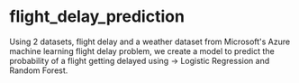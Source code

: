 # flight_delay_prediction

Using 2 datasets, flight delay and a weather dataset from Microsoft's Azure machine learning flight delay problem, we create a model to predict the probability of a flight getting delayed using -> Logistic Regression and Random Forest.

